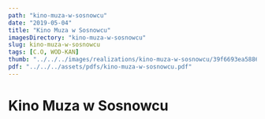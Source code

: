 ```yaml
---
path: "kino-muza-w-sosnowcu"
date: "2019-05-04"
title: "Kino Muza w Sosnowcu"
imagesDirectory: "kino-muza-w-sosnowcu"
slug: kino-muza-w-sosnowcu
tags: [C.O, WOD-KAN]
thumb: "../../../images/realizations/kino-muza-w-sosnowcu/39f6693ea5886bec40d59e8ae8117d53.jpg"
pdf: "../../../assets/pdfs/kino-muza-w-sosnowcu.pdf"
---
```


# Kino Muza w Sosnowcu
